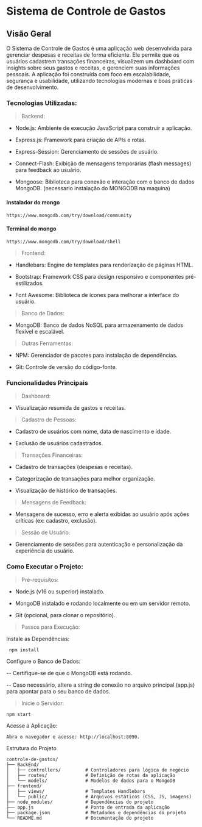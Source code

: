 # Sistema de Controle de Gastos

## Visão Geral
O Sistema de Controle de Gastos é uma aplicação web desenvolvida para gerenciar despesas e receitas de forma eficiente.
Ele permite que os usuários cadastrem transações financeiras, visualizem um dashboard com insights sobre seus gastos e receitas,
e gerenciem suas informações pessoais. A aplicação foi construída com foco em escalabilidade, segurança e usabilidade,
utilizando tecnologias modernas e boas práticas de desenvolvimento.

 ### Tecnologias Utilizadas:

> Backend:

- Node.js: Ambiente de execução JavaScript para construir a aplicação.

- Express.js: Framework para criação de APIs e rotas.
  
- Express-Session: Gerenciamento de sessões de usuário.

- Connect-Flash: Exibição de mensagens temporárias (flash messages) para feedback ao usuário.

- Mongoose: Biblioteca para conexão e interação com o banco de dados MongoDB.
  (necessario instalação do MONGODB na maquina)

#### Instalador do mongo
  ```
  https://www.mongodb.com/try/download/community
  ```
#### Terminal do mongo
  ```
  https://www.mongodb.com/try/download/shell
  ```

> Frontend:

- Handlebars: Engine de templates para renderização de páginas HTML.

- Bootstrap: Framework CSS para design responsivo e componentes pré-estilizados.

- Font Awesome: Biblioteca de ícones para melhorar a interface do usuário.

> Banco de Dados:

- MongoDB: Banco de dados NoSQL para armazenamento de dados flexível e escalável.

> Outras Ferramentas:

- NPM: Gerenciador de pacotes para instalação de dependências.

- Git: Controle de versão do código-fonte.

### Funcionalidades Principais

> Dashboard:

- Visualização resumida de gastos e receitas.

> Cadastro de Pessoas:

- Cadastro de usuários com nome, data de nascimento e idade.

- Exclusão de usuários cadastrados.

> Transações Financeiras:

- Cadastro de transações (despesas e receitas).

- Categorização de transações para melhor organização.

- Visualização de histórico de transações.

> Mensagens de Feedback:

- Mensagens de sucesso, erro e alerta exibidas ao usuário após ações críticas (ex: cadastro, exclusão).

> Sessão de Usuário:

- Gerenciamento de sessões para autenticação e personalização da experiência do usuário.

### Como Executar o Projeto:

> Pré-requisitos:

- Node.js (v16 ou superior) instalado.

- MongoDB instalado e rodando localmente ou em um servidor remoto.

- Git (opcional, para clonar o repositório).

> Passos para Execução:

Instale as Dependências:
```
 npm install
```
Configure o Banco de Dados:

-- Certifique-se de que o MongoDB está rodando.

-- Caso necessário, altere a string de conexão no arquivo principal (app.js) para apontar para o seu banco de dados.

> Inicie o Servidor:
```
npm start
```
Acesse a Aplicação:
```
Abra o navegador e acesse: http://localhost:8090.
```

Estrutura do Projeto
```
controle-de-gastos/
├── BackEnd/
│   ├── controllers/         # Controladores para lógica de negócio
│   ├── routes/              # Definição de rotas da aplicação
│   └── models/              # Modelos de dados para o MongoDB
├── frontend/
│   ├── views/               # Templates Handlebars
│   └── public/              # Arquivos estáticos (CSS, JS, imagens)
├── node_modules/            # Dependências do projeto
├── app.js                   # Ponto de entrada da aplicação
├── package.json             # Metadados e dependências do projeto
└── README.md                # Documentação do projeto
```
